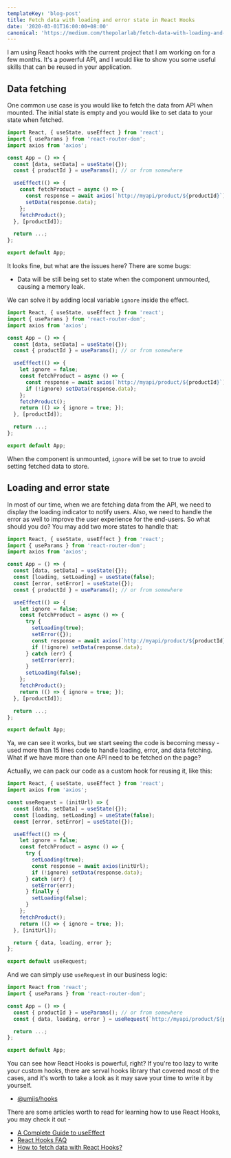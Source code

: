 ```yaml
---
templateKey: 'blog-post'
title: Fetch data with loading and error state in React Hooks
date: '2020-03-01T16:00:00+08:00'
canonical: 'https://medium.com/thepolarlab/fetch-data-with-loading-and-error-state-in-react-hooks-a341706a6ffe'
---
```


I am using React hooks with the current project that I am working on for a few months. It's a powerful API, and I would like to show you some useful skills that can be reused in your application.

## Data fetching

One common use case is you would like to fetch the data from API when mounted. The initial state is empty and you would like to set data to your state when fetched.

```jsx
import React, { useState, useEffect } from 'react';
import { useParams } from 'react-router-dom';
import axios from 'axios';

const App = () => {
  const [data, setData] = useState({});
  const { productId } = useParams(); // or from somewhere

  useEffect(() => {
    const fetchProduct = async () => {
      const response = await axios(`http://myapi/product/${productId}`);
      setData(response.data);
    };
    fetchProduct();
  }, [productId]);

  return ...;
};

export default App;
```

It looks fine, but what are the issues here? There are some bugs:

* Data will be still being set to state when the component unmounted, causing a memory leak.

We can solve it by adding local variable `ignore` inside the effect.

```jsx
import React, { useState, useEffect } from 'react';
import { useParams } from 'react-router-dom';
import axios from 'axios';

const App = () => {
  const [data, setData] = useState({});
  const { productId } = useParams(); // or from somewhere

  useEffect(() => {
    let ignore = false;
    const fetchProduct = async () => {
      const response = await axios(`http://myapi/product/${productId}`);
      if (!ignore) setData(response.data);
    };
    fetchProduct();
    return (() => { ignore = true; });
  }, [productId]);

  return ...;
};

export default App;
```

When the component is unmounted, `ignore` will be set to true to avoid setting fetched data to store.

## Loading and error state

In most of our time, when we are fetching data from the API, we need to display the loading indicator to notify users. Also, we need to handle the error as well to improve the user experience for the end-users. So what should you do? You may add two more states to handle that:

```jsx
import React, { useState, useEffect } from 'react';
import { useParams } from 'react-router-dom';
import axios from 'axios';

const App = () => {
  const [data, setData] = useState({});
  const [loading, setLoading] = useState(false);
  const [error, setError] = useState({});
  const { productId } = useParams(); // or from somewhere

  useEffect(() => {
    let ignore = false;
    const fetchProduct = async () => {
      try {
        setLoading(true);
        setError({});
        const response = await axios(`http://myapi/product/${productId}`);
        if (!ignore) setData(response.data);
      } catch (err) {
        setError(err);
      }
      setLoading(false);
    };
    fetchProduct();
    return (() => { ignore = true; });
  }, [productId]);

  return ...;
};

export default App;
```

Ya, we can see it works, but we start seeing the code is becoming messy - used more than 15 lines code to handle loading, error, and data fetching. What if we have more than one API need to be fetched on the page?

Actually, we can pack our code as a custom hook for reusing it, like this: 

```jsx
import React, { useState, useEffect } from 'react';
import axios from 'axios';

const useRequest = (initUrl) => {
  const [data, setData] = useState({});
  const [loading, setLoading] = useState(false);
  const [error, setError] = useState({});

  useEffect(() => {
    let ignore = false;
    const fetchProduct = async () => {
      try {
        setLoading(true);
        const response = await axios(initUrl);
        if (!ignore) setData(response.data);
      } catch (err) {
        setError(err);
      } finally {
        setLoading(false);
      }
    };
    fetchProduct();
    return (() => { ignore = true; });
  }, [initUrl]);

  return { data, loading, error };
};

export default useRequest;
```

And we can simply use `useRequest` in our business logic:

```jsx
import React from 'react';
import { useParams } from 'react-router-dom';

const App = () => {
  const { productId } = useParams(); // or from somewhere
  const { data, loading, error } = useRequest(`http://myapi/product/${productId}`);

  return ...;
};

export default App;
```

You can see how React Hooks is powerful, right? If you're too lazy to write your custom hooks, there are serval hooks library that covered most of the cases, and it's worth to take a look as it may save your time to write it by yourself.

* [@umijs/hooks](https://hooks.umijs.org)

There are some articles worth to read for learning how to use React Hooks, you may check it out - 

* [A Complete Guide to useEffect](https://overreacted.io/a-complete-guide-to-useeffect/)
* [React Hooks FAQ](https://reactjs.org/docs/hooks-faq.html)
* [How to fetch data with React Hooks?](https://www.robinwieruch.de/react-hooks-fetch-data)
